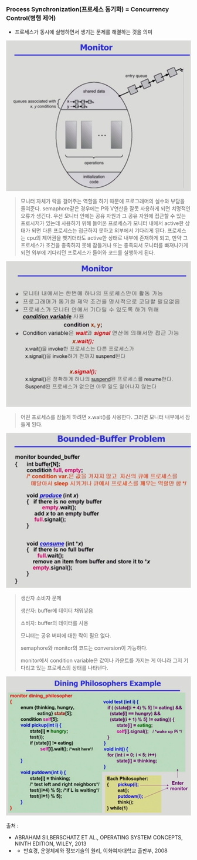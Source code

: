 ### Process Synchronization(프로세스 동기화) = Concurrency Control(병행 제어)

- 프로세스가 동시에 실행하면서 생기는 문제를 해결하는 것을 의미

![image-20221212224759276](assets/image-20221212224759276.png)

> 모니터 자체가 락을 걸어주는 역할을 하기 때문에 프로그래머의 실수와 부담을 줄여준다. semaphore같은 경우에는 P와 V연산을 잘못 사용하게 되면 치명적인 오류가 생긴다. 우선 모니터 안에는 공유 자원과 그 공유 자원에 접근할 수 있는 프로시저가 있는데 사용하기 위해 들어온 프로세스가 모니터 내에서 active한 상태가 되면 다른 프로세스는 접근하지 못하고 외부에서 기다리게 된다. 프로세스는 cpu의 제어권을 뺏기더라도 active한 상태로 내부에 존재하게 되고, 만약 그 프로세스가 조건을 충족하지 못해 잠들거나 또는 충족되서 모니터를 빠져나가게 되면 외부에 기다리던 프로세스가 들어와 코드를 실행하게 된다.

![image-20221212225231538](assets/image-20221212225231538.png)

> 어떤 프로세스를 잠들게 하려면 x.wait()를 사용한다. 그러면 모니터 내부에서 잠들게 된다.

![image-20221212225335890](assets/image-20221212225335890.png)

> 생산자 소비자 문제
>
> 생산자: buffer에 데이터 채워넣음
>
> 소비자: buffer의 데이터를 사용
>
> 모니터는 공유 버퍼에 대한 락이 필요 없다.
>
> semaphore와 monitor의 코드는 conversion이 가능하다.
>
> monitor에서 condition variable은 값이나 카운트를 가지는 게 아니라 그저 기다리고 있는 프로세스의 상태를 나타낸다.

![image-20221212230154553](assets/image-20221212230154553.png)



출처 :

- ABRAHAM SILBERSCHATZ ET AL., OPERATING SYSTEM CONCEPTS, NINTH EDITION, WILEY, 2013
- - 반효경, 운영체제와 정보기술의 원리, 이화여자대학교 출판부, 2008